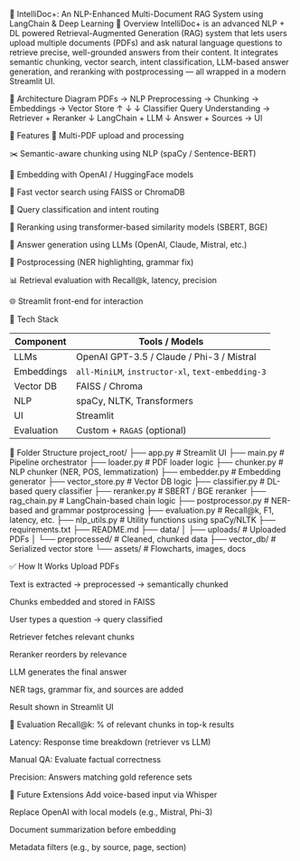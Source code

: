 🧠 IntelliDoc+: An NLP-Enhanced Multi-Document RAG System using LangChain & Deep Learning
📌 Overview
IntelliDoc+ is an advanced NLP + DL powered Retrieval-Augmented Generation (RAG) system that lets users upload multiple documents (PDFs) and ask natural language questions to retrieve precise, well-grounded answers from their content. It integrates semantic chunking, vector search, intent classification, LLM-based answer generation, and reranking with postprocessing — all wrapped in a modern Streamlit UI.

📐 Architecture Diagram
PDFs → NLP Preprocessing → Chunking → Embeddings → Vector Store
        ↑                     ↓                     ↓
      Classifier       Query Understanding → Retriever + Reranker
                                                 ↓
                                            LangChain + LLM
                                                 ↓
                                        Answer + Sources → UI


🚀 Features
📄 Multi-PDF upload and processing

✂️ Semantic-aware chunking using NLP (spaCy / Sentence-BERT)

🤖 Embedding with OpenAI / HuggingFace models

🔎 Fast vector search using FAISS or ChromaDB

🧠 Query classification and intent routing

🧬 Reranking using transformer-based similarity models (SBERT, BGE)

🧾 Answer generation using LLMs (OpenAI, Claude, Mistral, etc.)

🧹 Postprocessing (NER highlighting, grammar fix)

📊 Retrieval evaluation with Recall@k, latency, precision

🌐 Streamlit front-end for interaction


🧰 Tech Stack

| Component  | Tools / Models                                    |
| ---------- | ------------------------------------------------- |
| LLMs       | OpenAI GPT-3.5 / Claude / Phi-3 / Mistral         |
| Embeddings | `all-MiniLM`, `instructor-xl`, `text-embedding-3` |
| Vector DB  | FAISS / Chroma                                    |
| NLP        | spaCy, NLTK, Transformers                         |
| UI         | Streamlit                                         |
| Evaluation | Custom + `RAGAS` (optional)                       |

📁 Folder Structure
project_root/
├── app.py                  # Streamlit UI
├── main.py                 # Pipeline orchestrator
├── loader.py               # PDF loader logic
├── chunker.py              # NLP chunker (NER, POS, lemmatization)
├── embedder.py             # Embedding generator
├── vector_store.py         # Vector DB logic
├── classifier.py           # DL-based query classifier
├── reranker.py             # SBERT / BGE reranker
├── rag_chain.py            # LangChain-based chain logic
├── postprocessor.py        # NER-based and grammar postprocessing
├── evaluation.py           # Recall@k, F1, latency, etc.
├── nlp_utils.py            # Utility functions using spaCy/NLTK
├── requirements.txt
├── README.md
├── data/
│   ├── uploads/            # Uploaded PDFs
│   └── preprocessed/       # Cleaned, chunked data
├── vector_db/              # Serialized vector store
└── assets/                 # Flowcharts, images, docs


✅ How It Works
Upload PDFs

Text is extracted → preprocessed → semantically chunked

Chunks embedded and stored in FAISS

User types a question → query classified

Retriever fetches relevant chunks

Reranker reorders by relevance

LLM generates the final answer

NER tags, grammar fix, and sources are added

Result shown in Streamlit UI


🧪 Evaluation
Recall@k: % of relevant chunks in top-k results

Latency: Response time breakdown (retriever vs LLM)

Manual QA: Evaluate factual correctness

Precision: Answers matching gold reference sets

📌 Future Extensions
 Add voice-based input via Whisper

 Replace OpenAI with local models (e.g., Mistral, Phi-3)

 Document summarization before embedding

 Metadata filters (e.g., by source, page, section)

